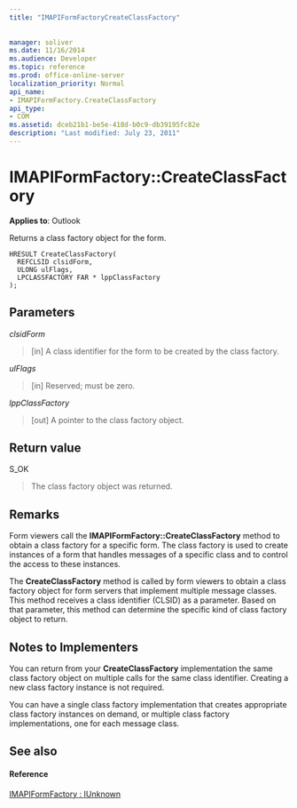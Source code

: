 ```yaml
---
title: "IMAPIFormFactoryCreateClassFactory"
 
 
manager: soliver
ms.date: 11/16/2014
ms.audience: Developer
ms.topic: reference
ms.prod: office-online-server
localization_priority: Normal
api_name:
- IMAPIFormFactory.CreateClassFactory
api_type:
- COM
ms.assetid: dceb21b1-be5e-418d-b0c9-db39195fc82e
description: "Last modified: July 23, 2011"
---
```


# IMAPIFormFactory::CreateClassFactory

  
  
**Applies to**: Outlook 
  
Returns a class factory object for the form.
  
```
HRESULT CreateClassFactory(
  REFCLSID clsidForm,
  ULONG ulFlags,
  LPCLASSFACTORY FAR * lppClassFactory
);
```

## Parameters

 _clsidForm_
  
> [in] A class identifier for the form to be created by the class factory.
    
 _ulFlags_
  
> [in] Reserved; must be zero.
    
 _lppClassFactory_
  
> [out] A pointer to the class factory object.
    
## Return value

S_OK 
  
> The class factory object was returned.
    
## Remarks

Form viewers call the **IMAPIFormFactory::CreateClassFactory** method to obtain a class factory for a specific form. The class factory is used to create instances of a form that handles messages of a specific class and to control the access to these instances. 
  
The **CreateClassFactory** method is called by form viewers to obtain a class factory object for form servers that implement multiple message classes. This method receives a class identifier (CLSID) as a parameter. Based on that parameter, this method can determine the specific kind of class factory object to return. 
  
## Notes to Implementers

You can return from your **CreateClassFactory** implementation the same class factory object on multiple calls for the same class identifier. Creating a new class factory instance is not required. 
  
You can have a single class factory implementation that creates appropriate class factory instances on demand, or multiple class factory implementations, one for each message class.
  
## See also

#### Reference

[IMAPIFormFactory : IUnknown](imapiformfactoryiunknown.md)

